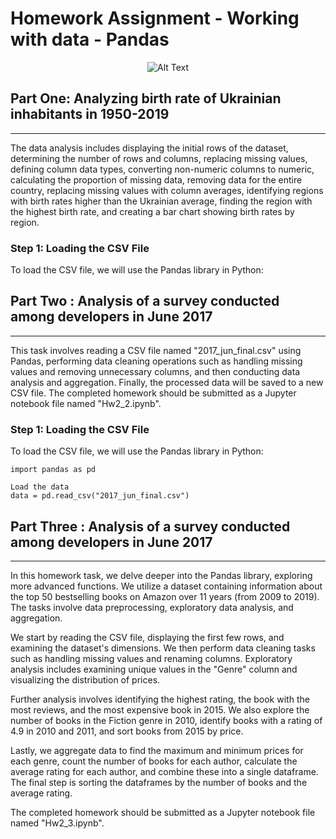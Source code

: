 # Homework Assignment - Working with data - Pandas 


<center>
  
![Alt Text](https://raw.githubusercontent.com/julotec/pandas_examples/assets/135429630/6bb0f9fb-26b6-4a7a-820a-7c309de18f57)

</center>



## Part One: Analyzing birth rate of Ukrainian inhabitants in 1950-2019
_______________________________________________________________________
The data analysis includes displaying the initial rows of the dataset, 
determining the number of rows and columns, replacing missing values, 
defining column data types, converting non-numeric columns to numeric, 
calculating the proportion of missing data, removing data for the entire
country, replacing missing values with column averages, identifying
regions with birth rates higher than the Ukrainian average,
finding the region with the highest birth rate, and creating a bar
chart showing birth rates by region.

### Step 1: Loading the CSV File

To load the CSV file, we will use the Pandas library in Python:



## Part Two : Analysis of a survey conducted among developers in June 2017
__________________________________________________________________________


This task involves reading a CSV file named "2017_jun_final.csv" using Pandas, 
performing data cleaning operations such as handling missing values and removing
unnecessary columns, and then conducting data analysis and aggregation. Finally, 
the processed data will be saved to a new CSV file.
The completed homework should be submitted as a Jupyter notebook file named "Hw2_2.ipynb".
### Step 1: Loading the CSV File

To load the CSV file, we will use the Pandas library in Python:

```
import pandas as pd

Load the data
data = pd.read_csv("2017_jun_final.csv")

```

## Part Three : Analysis of a survey conducted among developers in June 2017
____________________________________________________________________________

In this homework task, we delve deeper into the Pandas library, exploring more advanced functions. 
We utilize a dataset containing information about the top 50 bestselling books on Amazon over 11 
years (from 2009 to 2019). The tasks involve data preprocessing, exploratory data analysis, and aggregation.

We start by reading the CSV file, displaying the first few rows, and examining the dataset's dimensions. 
We then perform data cleaning tasks such as handling missing values and renaming columns. Exploratory 
analysis includes examining unique values in the "Genre" column and visualizing the distribution of prices.

Further analysis involves identifying the highest rating, the book with the most reviews, and the most 
expensive book in 2015. We also explore the number of books in the Fiction genre in 2010, identify books 
with a rating of 4.9 in 2010 and 2011, and sort books from 2015 by price.

Lastly, we aggregate data to find the maximum and minimum prices for each genre, count the number of books 
for each author, calculate the average rating for each author, and combine these into a single dataframe. 
The final step is sorting the dataframes by the number of books and the average rating.

The completed homework should be submitted as a Jupyter notebook file named "Hw2_3.ipynb".
